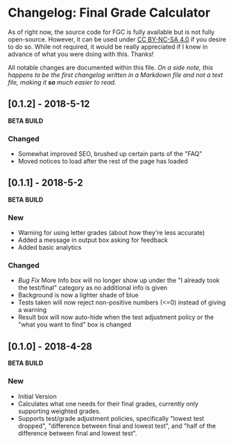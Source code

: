 # Changelog: Final Grade Calculator
As of right now, the source code for FGC is fully available but is not fully open-source. However, it can be used under [CC BY-NC-SA 4.0](https://creativecommons.org/licenses/by-nc-sa/4.0/legalcode) if you desire to do so. While not required, it would be really appreciated if I knew in advance of what you were doing with this. Thanks!

All notable changes are documented within this file. 
*On a side note, this happens to be the first changelog written in a Markdown file and not a text file, making it **so** much easier to read.*

## [0.1.2] - 2018-5-12
**BETA BUILD**
### Changed
 - Somewhat improved SEO, brushed up certain parts of the "FAQ"
 - Moved notices to load after the rest of the page has loaded

## [0.1.1] - 2018-5-2
**BETA BUILD**
### New
- Warning for using letter grades (about how they're less accurate)
- Added a message in output box asking for feedback
- Added basic analytics

### Changed
- *Bug Fix* More Info box will no longer show up under the "I already took the test/final" category as no additional info is given
- Background is now a lighter shade of blue
- Tests taken will now reject non-positive numbers (<=0) instead of giving a warning
- Result box will now auto-hide when the test adjustment policy or the "what you want to find" box is changed

## [0.1.0] - 2018-4-28
**BETA BUILD**
### New
- Initial Version
 - Calculates what one needs for their final grades, currently only supporting weighted grades. 
 - Supports test/grade adjustment policies, specifically "lowest test dropped", "difference between final and lowest test", and "half of the difference between final and lowest test". 